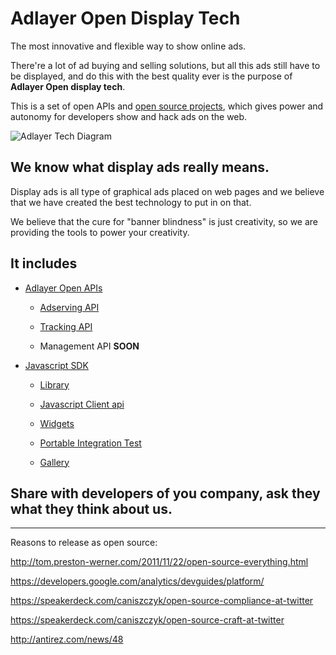 # Adlayer Open Display Tech
The most innovative and flexible way to show online ads.

There're a lot of ad buying and selling solutions, but all this ads still have to be displayed, and do this with the best quality ever is the purpose of **Adlayer Open display tech**.

This is a set of open APIs and [open source projects](http://github.com/adlayer), which gives power and autonomy for developers show and hack ads on the web.

<img title="Adlayer open display tech" alt="Adlayer Tech Diagram" src="https://raw.github.com/adlayer/display-tech/master/images/delivery_entity_relationship.png" />

## We know what display ads **really** means.

Display ads is all type of graphical ads placed on web pages and we believe that we have created the best technology to put in on that.

We believe that the cure for "banner blindness" is just creativity, so we are providing the tools to power your creativity.

## It includes
* [Adlayer Open APIs](http://adlayer.com.br/documentation)

	- [Adserving API](http://github.com/adlayer/adserver-api-docs)

	- [Tracking API](http://github.com/adlayer/tracker-api-docs)

	- Management API **SOON**

* [Javascript SDK](http://github.com/adlayer/javascript-sdk)

	- [Library](http://github.com/adlayer/javascript-library)

	- [Javascript Client api](http://github.com/adlayer/javascript-api)

	- [Widgets](http://github.com/adlayer/javascript-api)

	- [Portable Integration Test](http://github.com/adlayer/integration-test)

	- [Gallery](http://github.com/adlayer/gallery)

## Share with developers of you company, ask they what they think about us.


-------------------------
Reasons to release as open source:

http://tom.preston-werner.com/2011/11/22/open-source-everything.html

https://developers.google.com/analytics/devguides/platform/

https://speakerdeck.com/caniszczyk/open-source-compliance-at-twitter

https://speakerdeck.com/caniszczyk/open-source-craft-at-twitter

http://antirez.com/news/48